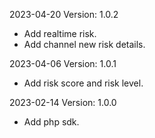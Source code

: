 2023-04-20 Version: 1.0.2
- Add realtime risk.
- Add channel new risk details.

2023-04-06 Version: 1.0.1
- Add risk score and risk level.

2023-02-14 Version: 1.0.0
- Add php sdk.

